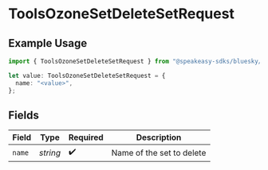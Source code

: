 # ToolsOzoneSetDeleteSetRequest

## Example Usage

```typescript
import { ToolsOzoneSetDeleteSetRequest } from "@speakeasy-sdks/bluesky/models/operations";

let value: ToolsOzoneSetDeleteSetRequest = {
  name: "<value>",
};
```

## Fields

| Field                     | Type                      | Required                  | Description               |
| ------------------------- | ------------------------- | ------------------------- | ------------------------- |
| `name`                    | *string*                  | :heavy_check_mark:        | Name of the set to delete |